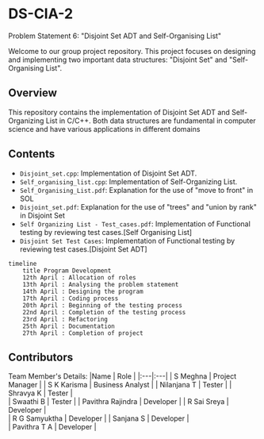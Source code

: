# DS-CIA-2
Problem Statement 6: "Disjoint Set ADT and Self-Organising List"

Welcome to our group project repository. This project focuses on designing and implementing two important data structures: "Disjoint Set" and "Self-Organising List".

## Overview
This repository contains the implementation of Disjoint Set ADT and Self-Organizing List in C/C++. Both data structures are fundamental in computer science and have various applications in different domains

## Contents

- `Disjoint_set.cpp`: Implementation of Disjoint Set ADT.
- `Self_organising_list.cpp`: Implementation of Self-Organizing List.
- `Self_Organising_List.pdf`: Explanation for the use of "move to front" in SOL
- `Disjoint_set.pdf`: Explanation for the use of "trees" and "union by rank" in Disjoint Set
- `Self Organizing List - Test_cases.pdf`: Implementation of Functional testing by reviewing test cases.[Self Organising List]
- `Disjoint Set Test Cases`: Implementation of Functional testing by reviewing test cases.[Disjoint Set ADT]
  
```mermaid
timeline
    title Program Development
    12th April : Allocation of roles
    13th April : Analysing the problem statement
    14th April : Designing the program
    17th April : Coding process
    20th April : Beginning of the testing process
    22nd April : Completion of the testing process
    23rd April : Refactoring
    25th April : Documentation
    27th April : Completion of project
```

## Contributors
Team Member's Details: 
|Name | Role |
|:---|:---|
| S Meghna | Project Manager |
| S K Karisma | Business Analyst | 
| Nilanjana T | Tester | 
| Shravya K | Tester |  
| Swaathi B  | Tester |
| Pavithra Rajindra | Developer | 
| R Sai Sreya | Developer |  
| R G Samyuktha | Developer |
| Sanjana S | Developer |  
| Pavithra T A | Developer |


